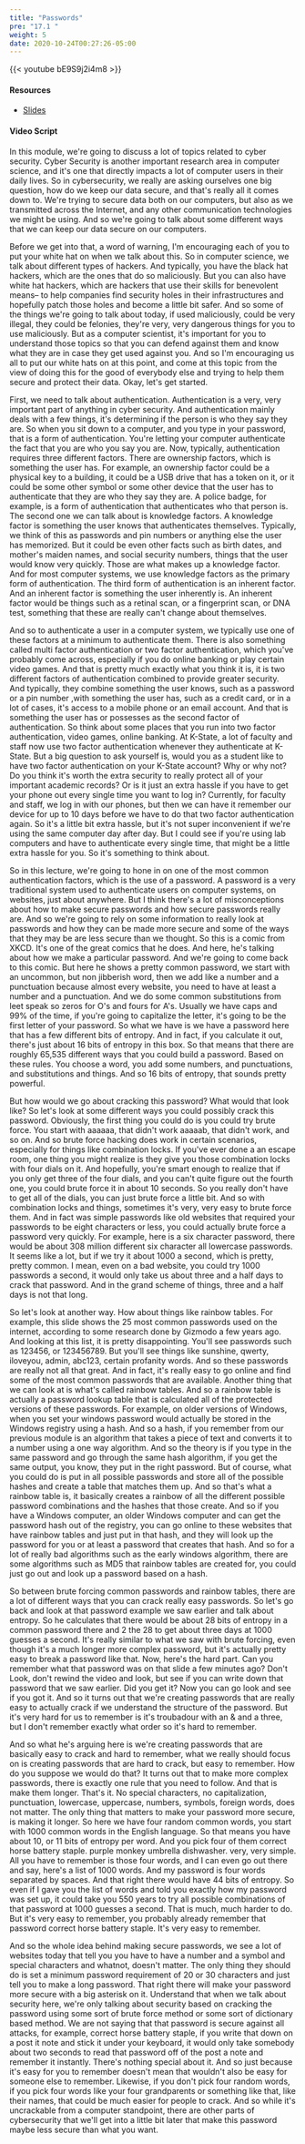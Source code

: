 ```yaml
---
title: "Passwords"
pre: "17.1 "
weight: 5
date: 2020-10-24T00:27:26-05:00
---
```


{{< youtube bE9S9j2i4m8 >}}


#### Resources
* [Slides](../slides/23-Cybersecurity.pdf)

#### Video Script

In this module, we're going to discuss a lot of topics related to cyber security. Cyber Security is another important research area in computer science, and it's one that directly impacts a lot of computer users in their daily lives. So in cybersecurity, we really are asking ourselves one big question, how do we keep our data secure, and that's really all it comes down to. We're trying to secure data both on our computers, but also as we transmitted across the Internet, and any other communication technologies we might be using. And so we're going to talk about some different ways that we can keep our data secure on our computers. 

Before we get into that, a word of warning, I'm encouraging each of you to put your white hat on when we talk about this. So in computer science, we talk about different types of hackers. And typically, you have the black hat hackers, which are the ones that do so maliciously. But you can also have white hat hackers, which are hackers that use their skills for benevolent means– to help companies find security holes in their infrastructures and hopefully patch those holes and become a little bit safer. And so some of the things we're going to talk about today, if used maliciously, could be very illegal, they could be felonies, they're very, very dangerous things for you to use maliciously. But as a computer scientist, it's important for you to understand those topics so that you can defend against them and know what they are in case they get used against you. And so I'm encouraging us all to put our white hats on at this point, and come at this topic from the view of doing this for the good of everybody else and trying to help them secure and protect their data. Okay, let's get started. 

First, we need to talk about authentication. Authentication is a very, very important part of anything in cyber security. And authentication mainly deals with a few things, it's determining if the person is who they say they are. So when you sit down to a computer, and you type in your password, that is a form of authentication. You're letting your computer authenticate the fact that you are who you say you are. Now, typically, authentication requires three different factors. There are ownership factors, which is something the user has. For example, an ownership factor could be a physical key to a building, it could be a USB drive that has a token on it, or it could be some other symbol or some other device that the user has to authenticate that they are who they say they are. A police badge, for example, is a form of authentication that authenticates who that person is. The second one we can talk about is knowledge factors. A knowledge factor is something the user knows that authenticates themselves. Typically, we think of this as passwords and pin numbers or anything else the user has memorized. But it could be even other facts such as birth dates, and mother's maiden names, and social security numbers, things that the user would know very quickly. Those are what makes up a knowledge factor. And for most computer systems, we use knowledge factors as the primary form of authentication. The third form of authentication is an inherent factor. And an inherent factor is something the user inherently is. An inherent factor would be things such as a retinal scan, or a fingerprint scan, or DNA test, something that these are really can't change about themselves. 

And so to authenticate a user in a computer system, we typically use one of these factors at a minimum to authenticate them. There is also something called multi factor authentication or two factor authentication, which you've probably come across, especially if you do online banking or play certain video games. And that is pretty much exactly what you think it is, it is two different factors of authentication combined to provide greater security. And typically, they combine something the user knows, such as a password or a pin number ,with something the user has, such as a credit card, or in a lot of cases, it's access to a mobile phone or an email account. And that is something the user has or possesses as the second factor of authentication. So think about some places that you run into two factor authentication, video games, online banking. At K-State, a lot of faculty and staff now use two factor authentication whenever they authenticate at K-State. But a big question to ask yourself is, would you as a student like to have two factor authentication on your K-State account? Why or why not? Do you think it's worth the extra security to really protect all of your important academic records? Or is it just an extra hassle if you have to get your phone out every single time you want to log in? Currently, for faculty and staff, we log in with our phones, but then we can have it remember our device for up to 10 days before we have to do that two factor authentication again. So it's a little bit extra hassle, but it's not super inconvenient if we're using the same computer day after day. But I could see if you're using lab computers and have to authenticate every single time, that might be a little extra hassle for you. So it's something to think about. 

So in this lecture, we're going to hone in on one of the most common authentication factors, which is the use of a password. A password is a very traditional system used to authenticate users on computer systems, on websites, just about anywhere. But I think there's a lot of misconceptions about how to make secure passwords and how secure passwords really are. And so we're going to rely on some information to really look at passwords and how they can be made more secure and some of the ways that they may be are less secure than we thought. So this is a comic from XKCD. It's one of the great comics that he does. And here, he's talking about how we make a particular password. And we're going to come back to this comic. But here he shows a pretty common password, we start with an uncommon, but non jibberish word, then we add like a number and a punctuation because almost every website, you need to have at least a number and a punctuation. And we do some common substitutions from leet speak so zeros for O's and fours for A's. Usually we have caps and 99% of the time, if you're going to capitalize the letter, it's going to be the first letter of your password. So what we have is we have a password here that has a few different bits of entropy. And in fact, if you calculate it out, there's just about 16 bits of entropy in this box. So that means that there are roughly 65,535 different ways that you could build a password. Based on these rules. You choose a word, you add some numbers, and punctuations, and substitutions and things. And so 16 bits of entropy, that sounds pretty powerful. 

But how would we go about cracking this password? What would that look like? So let's look at some different ways you could possibly crack this password. Obviously, the first thing you could do is you could try brute force. You start with aaaaaa, that didn't work aaaaab, that didn't work, and so on. And so brute force hacking does work in certain scenarios, especially for things like combination locks. If you've ever done a an escape room, one thing you might realize is they give you those combination locks with four dials on it. And hopefully, you're smart enough to realize that if you only get three of the four dials, and you can't quite figure out the fourth one, you could brute force it in about 10 seconds. So you really don't have to get all of the dials, you can just brute force a little bit. And so with combination locks and things, sometimes it's very, very easy to brute force them. And in fact was simple passwords like old websites that required your passwords to be eight characters or less, you could actually brute force a password very quickly. For example, here is a six character password, there would be about 308 million different six character all lowercase passwords. It seems like a lot, but if we try it about 1000 a second, which is pretty, pretty common. I mean, even on a bad website, you could try 1000 passwords a second, it would only take us about three and a half days to crack that password. And in the grand scheme of things, three and a half days is not that long. 

So let's look at another way. How about things like rainbow tables. For example, this slide shows the 25 most common passwords used on the internet, according to some research done by Gizmodo a few years ago. And looking at this list, it is pretty disappointing. You'll see passwords such as 123456, or 123456789. But you'll see things like sunshine, qwerty, iloveyou, admin, abc123, certain profanity words. And so these passwords are really not all that great. And in fact, it's really easy to go online and find some of the most common passwords that are available. Another thing that we can look at is what's called rainbow tables. And so a rainbow table is actually a password lookup table that is calculated all of the protected versions of these passwords. For example, on older versions of Windows, when you set your windows password would actually be stored in the Windows registry using a hash. And so a hash, if you remember from our previous module is an algorithm that takes a piece of text and converts it to a number using a one way algorithm. And so the theory is if you type in the same password and go through the same hash algorithm, if you get the same output, you know, they put in the right password. But of course, what you could do is put in all possible passwords and store all of the possible hashes and create a table that matches them up. And so that's what a rainbow table is, it basically creates a rainbow of all the different possible password combinations and the hashes that those create. And so if you have a Windows computer, an older Windows computer and can get the password hash out of the registry, you can go online to these websites that have rainbow tables and just put in that hash, and they will look up the password for you or at least a password that creates that hash. And so for a lot of really bad algorithms such as the early windows algorithm, there are some algorithms such as MD5 that rainbow tables are created for, you could just go out and look up a password based on a hash. 

So between brute forcing common passwords and rainbow tables, there are a lot of different ways that you can crack really easy passwords. So let's go back and look at that password example we saw earlier and talk about entropy. So he calculates that there would be about 28 bits of entropy in a common password there and 2 the 28 to get about three days at 1000 guesses a second. It's really similar to what we saw with brute forcing, even though it's a much longer more complex password, but it's actually pretty easy to break a password like that. Now, here's the hard part. Can you remember what that password was on that slide a few minutes ago? Don't Look, don't rewind the video and look, but see if you can write down that password that we saw earlier. Did you get it? Now you can go look and see if you got it. And so it turns out that we're creating passwords that are really easy to actually crack if we understand the structure of the password. But it's very hard for us to remember is it's troubadour with an & and a three, but I don't remember exactly what order so it's hard to remember. 

And so what he's arguing here is we're creating passwords that are basically easy to crack and hard to remember, what we really should focus on is creating passwords that are hard to crack, but easy to remember. How do you suppose we would do that? It turns out that to make more complex passwords, there is exactly one rule that you need to follow. And that is make them longer. That's it. No special characters, no capitalization, punctuation, lowercase, uppercase, numbers, symbols, foreign words, does not matter. The only thing that matters to make your password more secure, is making it longer. So here we have four random common words, you start with 1000 common words in the English language. So that means you have about 10, or 11 bits of entropy per word. And you pick four of them correct horse battery staple. purple monkey umbrella dishwasher. very, very simple. All you have to remember is those four words, and I can even go out there and say, here's a list of 1000 words. And my password is four words separated by spaces. And that right there would have 44 bits of entropy. So even if I gave you the list of words and told you exactly how my password was set up, it could take you 550 years to try all possible combinations of that password at 1000 guesses a second. That is much, much harder to do. But it's very easy to remember, you probably already remember that password correct horse battery staple. It's very easy to remember. 

And so the whole idea behind making secure passwords, we see a lot of websites today that tell you you have to have a number and a symbol and special characters and whatnot, doesn't matter. The only thing they should do is set a minimum password requirement of 20 or 30 characters and just tell you to make a long password. That right there will make your password more secure with a big asterisk on it. Understand that when we talk about security here, we're only talking about security based on cracking the password using some sort of brute force method or some sort of dictionary based method. We are not saying that that password is secure against all attacks, for example, correct horse battery staple, if you write that down on a post it note and stick it under your keyboard, it would only take somebody about two seconds to read that password off of the post a note and remember it instantly. There's nothing special about it. And so just because it's easy for you to remember doesn't mean that wouldn't also be easy for someone else to remember. Likewise, if you don't pick four random words, if you pick four words like your four grandparents or something like that, like their names, that could be much easier for people to crack. And so while it's uncrackable from a computer standpoint, there are other parts of cybersecurity that we'll get into a little bit later that make this password maybe less secure than what you want.